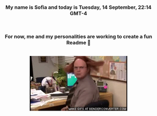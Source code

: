 


<div align="center">
<h3 >My name is Sofia and today is Tuesday, 14 September, 22:14 GMT-4</h3><br>
<h3 >For now, me and my personalities are working to create a fun Readme 👋
</h3><br>
<img src='img/dwight.gif' alt='working...'/>
</div>
